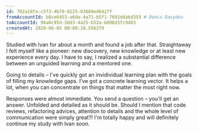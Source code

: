 ```yaml
---
id: 702a18fa-c5f3-4b79-8125-03869ed6427f
fromAccountId: b8ce6453-a6da-4a71-b5f1-7691ddabd353 # Denis Davydov
toAccountId: 96a0c95d-58d3-4a25-b52a-b006d3fc9483
createdAt: 2020-06-05 00:00:10.556379
---
```


Studied with Ivan for about a month and found a job after that. Straightaway I felt myself
like a pioneer: new discovery, new knowledge or at least new experience every day.
I have to say, I realized a substantial difference between an unguided learning and a mentored one.

Going to details – I've quickly got an invidividual learning plan with the goals of filling my
knowledge gaps. I've got a concrete learning vector. It helps a lot, when you can concentrate
on things that matter the most right now.

Responses were almost immediate. You send a question – you'll get an answer. Unfolded and detailed
as it should be. Should I mention that code reviews, refactoring advices, attention to details
and the whole level of communication were simply great?! I'm totally happy and will definitely
continue my study with Ivan soon.
